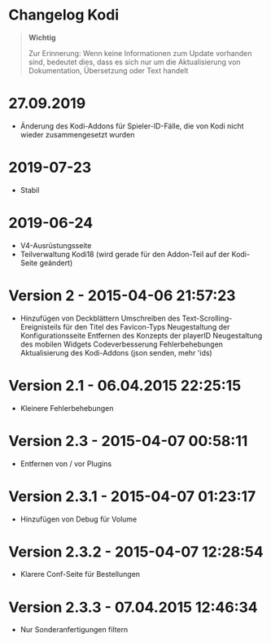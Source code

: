 # Changelog Kodi

>**Wichtig**
>
>Zur Erinnerung: Wenn keine Informationen zum Update vorhanden sind, bedeutet dies, dass es sich nur um die Aktualisierung von Dokumentation, Übersetzung oder Text handelt

# 27.09.2019

- Änderung des Kodi-Addons für Spieler-ID-Fälle, die von Kodi nicht wieder zusammengesetzt wurden 

# 2019-07-23

- Stabil

# 2019-06-24

- V4-Ausrüstungsseite
- Teilverwaltung Kodi18 (wird gerade für den Addon-Teil auf der Kodi-Seite geändert)

# Version 2 - 2015-04-06 21:57:23

- Hinzufügen von Deckblättern Umschreiben des Text-Scrolling-Ereignisteils für den Titel des Favicon-Typs Neugestaltung der Konfigurationsseite Entfernen des Konzepts der playerID Neugestaltung des mobilen Widgets Codeverbesserung Fehlerbehebungen Aktualisierung des Kodi-Addons (json senden, mehr 'ids)

# Version 2.1 - 06.04.2015 22:25:15

- Kleinere Fehlerbehebungen

# Version 2.3 - 2015-04-07 00:58:11

- Entfernen von / vor Plugins

# Version 2.3.1 - 2015-04-07 01:23:17

- Hinzufügen von Debug für Volume

# Version 2.3.2 - 2015-04-07 12:28:54

- Klarere Conf-Seite für Bestellungen

# Version 2.3.3 - 07.04.2015 12:46:34

- Nur Sonderanfertigungen filtern
